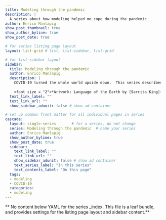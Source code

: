 ```yaml
---
title: Modeling through the pandemic
description: |
  A series about how modeling helped me cope during the pandemic
author: Enrico Manlapig
show_post_thumbnail: true
show_author_byline: true
show_post_date: true

# for series listing page layout
layout: list-grid # list, list-sidebar, list-grid

# for list-sidebar layout
sidebar: 
  title: Modeling through the pandemic
  author: Enrico Manlapig
  description: |
    COVID-19 turned the whole world upside down.  This series describes how modeling helped me through.
    
    <font size = "2">*Artwork: Language of the Earth by [Sarrita King](https://artisticsolutionsgroup.com.au/). Used with permission.*</font>
  text_link_label: ""
  text_link_url: ""
  show_sidebar_adunit: false # show ad container

# set up common front matter for all individual pages in series
cascade:
  layout: single-series       # for a series, do not change
  series: Modeling through the pandemic  # name your series
  author: Enrico Manlapig
  show_author_byline: true
  show_post_date: true
  sidebar:
    text_link_label: ""
    text_link_url: ""
    show_sidebar_adunit: false # show ad container
    text_series_label: "In this series" 
    text_contents_label: "On this page" 
  tags:
  - modeling
  - COVID-19
  categories:
  - modeling
---
```


** No content below YAML for the series _index. This file is a leaf bundle, and provides settings for the listing page layout and sidebar content.**
